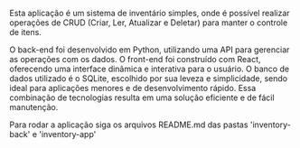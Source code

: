 Esta aplicação é um sistema de inventário simples, onde é possível realizar operações de CRUD (Criar, Ler, Atualizar e Deletar) para manter o controle de itens.

O back-end foi desenvolvido em Python, utilizando uma API para gerenciar as operações com os dados.
O front-end foi construído com React, oferecendo uma interface dinâmica e interativa para o usuário.
O banco de dados utilizado é o SQLite, escolhido por sua leveza e simplicidade, sendo ideal para aplicações menores e de desenvolvimento rápido.
Essa combinação de tecnologias resulta em uma solução eficiente e de fácil manutenção.

Para rodar a aplicação siga os arquivos README.md das pastas 'inventory-back' e 'inventory-app'

